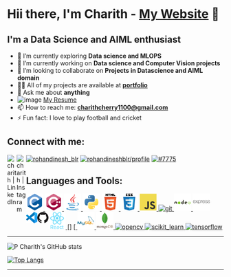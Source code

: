 # Hii there, I'm Charith - [My Website](https://pc-website.netlify.app/) 👋
 

## I'm a Data Science and AIML enthusiast

- 🌱 I’m currently exploring **Data science and MLOPS**
- 🔭 I’m currently working on **Data science and Computer Vision projects**
- 👯 I’m looking to collaborate on **Projects in Datascience and AIML domain**
- 👨‍💻 All of my projects are available at **[portfolio](https://github.com/charithcherry?tab=repositories)**
- 💬 Ask me about **anything**
-  ![image](https://user-images.githubusercontent.com/47473600/133321170-5f00842e-7820-4f48-ad8e-3a21d2174978.png) [My Resume](https://drive.google.com/file/d/1HcsfSQLBOUikSrKvh7J77s8oy3ADXyEh/view?usp=sharing) 
- 📫 How to reach me: **charithcherry1100@gmail.com**
- ⚡ Fun fact: I love to play football and cricket 

## Connect with me:

[<img align="left" alt="charith | LinkedIn" width="22px" src="https://cdn.jsdelivr.net/npm/simple-icons@v3/icons/linkedin.svg" />](https://www.linkedin.com/in/p-charith-0068281aa/)
[<img align="left" alt="charith | Instagram" width="22px" src="https://cdn.jsdelivr.net/npm/simple-icons@v3/icons/instagram.svg" />](https://www.instagram.com/charith_cherry01/)
<a href="https://www.hackerrank.com/charithcherry111" target="blank"><img align="center" src="https://raw.githubusercontent.com/rahuldkjain/github-profile-readme-generator/master/src/images/icons/Social/hackerrank.svg" alt="rohandinesh_blr" height="30" width="40" /></a>
<a href="https://auth.geeksforgeeks.org/user/charithcherry1100/profile" target="blank"><img align="center" src="https://raw.githubusercontent.com/rahuldkjain/github-profile-readme-generator/master/src/images/icons/Social/geeks-for-geeks.svg" alt="rohandineshblr/profile" height="30" width="40" /></a>
<a href="https://discord.gg/#9961" target="blank"><img align="center" src="https://raw.githubusercontent.com/rahuldkjain/github-profile-readme-generator/master/src/images/icons/Social/discord.svg" alt="#7775" height="30" width="40" /></a>
<br />
 
## Languages and Tools:
<p align="left"> <a href="https://www.cprogramming.com/" target="_blank"> <img src="https://raw.githubusercontent.com/devicons/devicon/master/icons/c/c-original.svg" alt="c" width="40" height="40"/> </a> <a href="https://www.w3schools.com/cpp/" target="_blank"> <img src="https://raw.githubusercontent.com/devicons/devicon/master/icons/cplusplus/cplusplus-original.svg" alt="cplusplus" width="40" height="40"/> </a> 
 <a href="https://www.java.com" target="_blank"> <img src="https://raw.githubusercontent.com/devicons/devicon/master/icons/java/java-original.svg" alt="java" width="40" height="40"/> </a>  <a href="https://www.python.org" target="_blank"> <img src="https://raw.githubusercontent.com/devicons/devicon/master/icons/python/python-original.svg" alt="python" width="40" height="40"/> </a><a href="https://www.w3.org/html/" target="_blank"> <img src="https://raw.githubusercontent.com/devicons/devicon/master/icons/html5/html5-original-wordmark.svg" alt="html5" width="40" height="40"/> </a> <a href="https://www.w3schools.com/css/" target="_blank"> <img src="https://raw.githubusercontent.com/devicons/devicon/master/icons/css3/css3-original-wordmark.svg" alt="css3" width="40" height="40"/> </a> <a href="https://developer.mozilla.org/en-US/docs/Web/JavaScript" target="_blank"> <img src="https://raw.githubusercontent.com/devicons/devicon/master/icons/javascript/javascript-original.svg" alt="javascript" width="40" height="40"/> </a><a href="https://git-scm.com/" target="_blank"> <img src="https://www.vectorlogo.zone/logos/git-scm/git-scm-icon.svg" alt="git" width="40" height="40"/> </a><a href="https://nodejs.org" target="_blank"> <img src="https://raw.githubusercontent.com/devicons/devicon/master/icons/nodejs/nodejs-original-wordmark.svg" alt="nodejs" width="40" height="40"/> </a>
    <a href="https://expressjs.com" target="_blank"> <img src="https://raw.githubusercontent.com/devicons/devicon/master/icons/express/express-original-wordmark.svg" alt="express" width="40" height="40"/> </a>
      <a href="https://reactjs.org/" target="_blank"> <img src="https://raw.githubusercontent.com/devicons/devicon/master/icons/react/react-original-wordmark.svg" alt="react" width="40" height="40"/> </a>
 [<img align="left" alt="Visual Studio Code" width="26px" src="https://raw.githubusercontent.com/github/explore/80688e429a7d4ef2fca1e82350fe8e3517d3494d/topics/visual-studio-code/visual-studio-code.png" />]
[<img align="left" alt="GitHub" width="26px" src="https://raw.githubusercontent.com/github/explore/78df643247d429f6cc873026c0622819ad797942/topics/github/github.png" 

 <a href="https://www.mysql.com/" target="_blank"> <img src="https://raw.githubusercontent.com/devicons/devicon/master/icons/mysql/mysql-original-wordmark.svg" alt="mysql" width="40" height="40"/> </a>
 <a href="https://www.mongodb.com/" target="_blank"> <img src="https://raw.githubusercontent.com/devicons/devicon/master/icons/mongodb/mongodb-original-wordmark.svg" alt="mongodb" width="40" height="40"/> </a><a href="https://opencv.org/" target="_blank"> <img src="https://www.vectorlogo.zone/logos/opencv/opencv-icon.svg" alt="opencv" width="40" height="40"/> </a> <a href="https://scikit-learn.org/" target="_blank"> <img src="https://upload.wikimedia.org/wikipedia/commons/0/05/Scikit_learn_logo_small.svg" alt="scikit_learn" width="40" height="40"/> </a> <a href="https://www.tensorflow.org" target="_blank"> <img src="https://www.vectorlogo.zone/logos/tensorflow/tensorflow-icon.svg" alt="tensorflow" width="40" height="40"/> </a> </p>

* * * 

![P Charith's GitHub stats](https://github-readme-stats.vercel.app/api?username=charithcherry&show_icons=true&theme=radical)


[![Top Langs](https://github-readme-stats.vercel.app/api/top-langs/?username=charithcherry&layout=compact&theme=dracula)](https://github.com/anuraghazra/github-readme-stats)
* * * 
